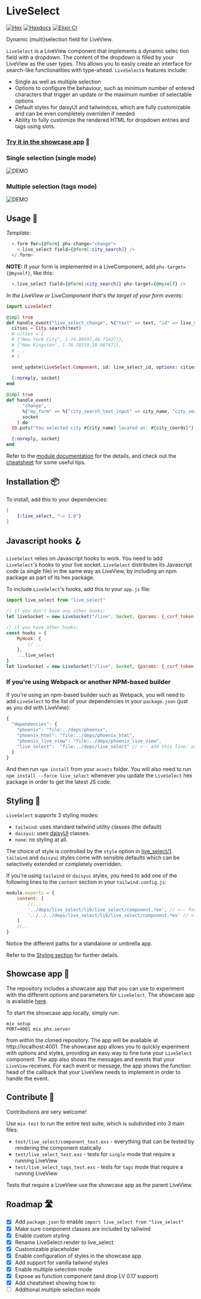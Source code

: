 # LiveSelect

[![Hex](https://img.shields.io/hexpm/v/live_select.svg)](https://hex.pm/packages/live_select)
[![Hexdocs](https://img.shields.io/badge/-docs-green)](https://hexdocs.pm/live_select)
[![Elixir CI](https://github.com/maxmarcon/live_select/actions/workflows/elixir.yml/badge.svg)](https://github.com/maxmarcon/live_select/actions/workflows/elixir.yml)

Dynamic (multi)selection field for LiveView.

`LiveSelect` is a LiveView component that implements a dynamic selec
tion field with a dropdown. The content of the
dropdown is filled by your LiveView as the user types. This allows you to easily create an 
interface for search-like functionalities with type-ahead. `LiveSelect`s features include:

* Single as well as multiple selection
* Options to configure the behaviour, such as minimum number of entered characters that trigger an update or the maximum number of selectable options
* Default styles for daisyUI and tailwindcss, which are fully customizable and can be even completely overriden if needed
* Ability to fully customize the rendered HTML for dropdown entries and tags using slots.

### [Try it in the showcase app](https://live-select.fly.dev/) 🔬

### Single selection (single mode)

![DEMO](https://raw.githubusercontent.com/maxmarcon/live_select/main/priv/static/images/demo_single.gif)

### Multiple selection (tags mode)

![DEMO](https://raw.githubusercontent.com/maxmarcon/live_select/main/priv/static/images/demo_tags.gif)

## Usage 🧭

_Template:_

```elixir
  <.form for={@form} phx-change="change">
    <.live_select field={@form[:city_search]} /> 
  </.form>
```

**NOTE:** If your form is implemented in a LiveComponent, add `phx-target={@myself}`, like this:

```elixir
  <.live_select field={@form[:city_search]} phx-target={@myself} />
```

_In the LiveView or LiveComponent that's the target of your form events:_

  ```elixir
  import LiveSelect

  @impl true
  def handle_event("live_select_change", %{"text" => text, "id" => live_select_id}, socket) do 
    cities = City.search(text)
    # cities = [ 
    # {"New York City", [-74.00597,40.71427]}, 
    # {"New Kingston", [-76.78319,18.00747]}, 
    # ... 
    # ]

    send_update(LiveSelect.Component, id: live_select_id, options: cities)
    
    {:noreply, socket}
  end

  @impl true
  def handle_event(
        "change",
        %{"my_form" => %{"city_search_text_input" => city_name, "city_search" => city_coords}},
        socket
      ) do
    IO.puts("You selected city #{city_name} located at: #{city_coords}")

    {:noreply, socket}
  end  
  ```

Refer to the [module documentation](https://hexdocs.pm/live_select/LiveSelect.html) for the details, and
check out the [cheatsheet](https://hexdocs.pm/live_select/cheatsheet.html) for some useful tips.

## Installation 📦

To install, add this to your dependencies:

```elixir
[
    {:live_select, "~> 1.0"}
]
```

## Javascript hooks 🪝

`LiveSelect` relies on Javascript hooks to work. You need to add `LiveSelect`'s hooks to your live socket.
`LiveSelect` distributes its Javascript code (a single file) in the same way as LiveView, by including an
npm package as part of its hex package.

To include `LiveSelect`'s hooks, add this to your `app.js` file:

```javascript
import live_select from "live_select"

// if you don't have any other hooks:
let liveSocket = new LiveSocket("/live", Socket, {params: {_csrf_token: csrfToken}, hooks: live_select})

// if you have other hooks:
const hooks = {
    MyHook: {
        // ...
    },
    ...live_select
}
let liveSocket = new LiveSocket("/live", Socket, {params: {_csrf_token: csrfToken}, hooks})
```

### If you're using Webpack or another NPM-based builder

If you're using an npm-based builder such as Webpack, you will need to add `LiveSelect` to the list of your dependencies in your `package.json` (just as you did with LiveView):

```js
{
  "dependencies": {
    "phoenix": "file:../deps/phoenix",
    "phoenix_html": "file:../deps/phoenix_html",
    "phoenix_live_view": "file:../deps/phoenix_live_view",
    "live_select":  "file:../deps/live_select" // <-- add this line, and add an extra "../" if you're in an umbrella app
  }
}
```

And then run `npm install` from your `assets` folder. You will also need to run `npm install --force live_select`
whenever you update the `LiveSelect` hex package in order to get the latest JS code.

## Styling 🎨

`LiveSelect` supports 3 styling modes:

* `tailwind`: uses standard tailwind utility classes (the default)
* `daisyui`: uses [daisyUI](https://daisyui.com/) classes.
* `none`: no styling at all.

The choice of style is controlled by the `style` option
in [live_select/1](https://hexdocs.pm/live_select/LiveSelect.html#live_select/1).
`tailwind` and `daisyui` styles come with sensible defaults which can be selectively extended or completely overridden.

If you're using `tailwind` or `daisyui` styles, you need to add one of the following lines to the `content` section in
your `tailwind.config.js`:

```javascript
module.exports = {
    content: [
        //...
        '../deps/live_select/lib/live_select/component.*ex', // <-- for a standalone app
        '../../../deps/live_select/lib/live_select/component.*ex' // <-- for an umbrella app
    ]
    //..
}
```

Notice the different paths for a standalone or umbrella app.

Refer to the [Styling section](https://hexdocs.pm/live_select/styling.html) for further details.

## Showcase app 🎪

The repository includes a showcase app that you can use to experiment with the different options and parameters
for `LiveSelect`.
The showcase app is available [here](https://live-select.fly.dev/).

To start the showcase app locally, simply run:

```
mix setup
PORT=4001 mix phx.server
```

from within the cloned repository. The app will be available at http://localhost:4001. The showcase app allows you to
quickly experiment with options and styles, providing an easy way to fine tune your `LiveSelect` component. The app also
shows the messages and events that your `LiveView` receives. For each event or message, the app shows the function head
of the callback that your LiveView needs to implement in order to handle the event.

## Contribute 🤝

Contributions are very welcome! 

Use `mix test` to run the entire test suite, which is subdivided into 3 main files:

* `test/live_select/component_test.exs` - everything that can be tested by rendering the component statically
* `test/live_select_test.exs` - tests for `single` mode that require a running LiveView 
* `test/live_select_tags_test.exs` - tests for `tags` mode that require a running LiveView

Tests that require a LiveView use the showcase app as the parent LiveView.

## Roadmap 🛣️

- [X] Add `package.json` to enable `import live_select from "live_select"`
- [X] Make sure component classes are included by tailwind
- [X] Enable custom styling
- [X] Rename LiveSelect.render to live_select
- [X] Customizable placeholder
- [X] Enable configuration of styles in the showcase app
- [X] Add support for vanilla tailwind styles
- [X] Enable multiple selection mode
- [X] Expose as function component (and drop LV 0.17 support)
- [X] Add cheatsheet showing how to:
- [ ] Additional multiple selection mode 
